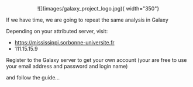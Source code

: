 
<center>
![](images/galaxy_project_logo.jpg){ width="350"}
</center>


If we have time, we are going to repeat the same analysis in Galaxy

Depending on your attributed server, visit:
- https://mississippi.sorbonne-universite.fr
- 111.15.15.9

Register to the Galaxy server to get your own account (your are free to use your email
address and password and login name)

and follow the guide...
